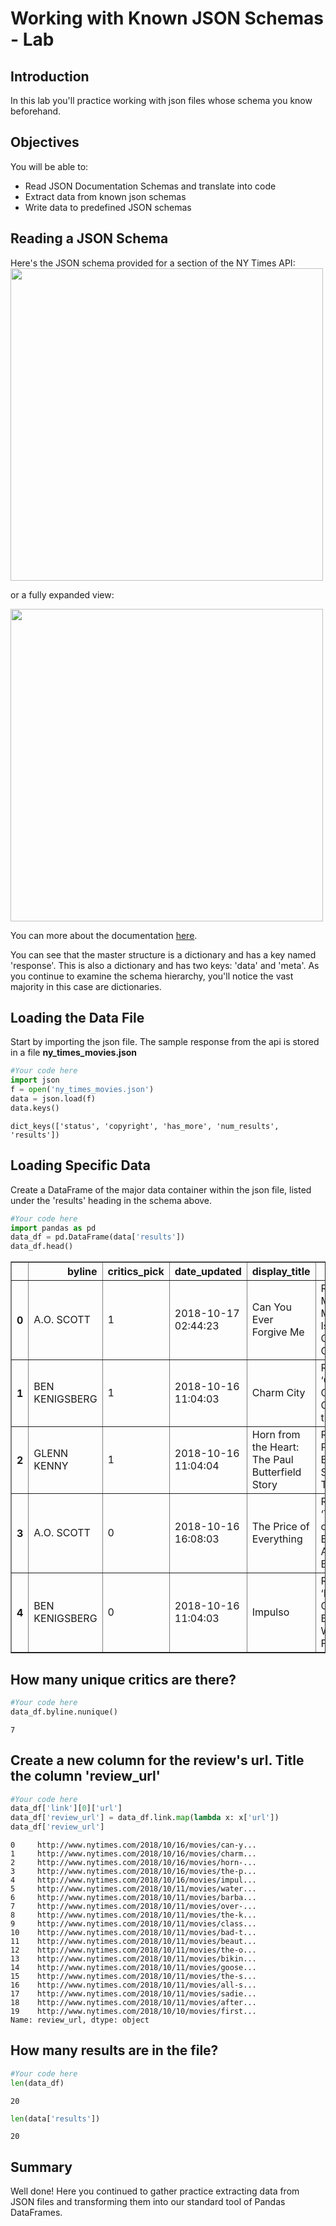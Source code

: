
# Working with Known JSON Schemas - Lab

## Introduction
In this lab you'll practice working with json files whose schema you know beforehand.

## Objectives
You will be able to:
* Read JSON Documentation Schemas and translate into code
* Extract data from known json schemas
* Write data to predefined JSON schemas

## Reading a JSON Schema

Here's the JSON schema provided for a section of the NY Times API:
<img src="images/nytimes_movie_schema.png" width=500>

or a fully expanded view:

<img src="images/nytimes_movie_schema_detailed.png" width=500>

You can more about the documentation [here](https://developer.nytimes.com/docs/movie-reviews-api/1/routes/reviews/%7Btype%7D.json/get).

You can see that the master structure is a dictionary and has a key named 'response'. This is also a dictionary and has two keys: 'data' and 'meta'. As you continue to examine the schema hierarchy, you'll notice the vast majority in this case are dictionaries. 

## Loading the Data File

Start by importing the json file. The sample response from the api is stored in a file **ny_times_movies.json**


```python
#Your code here
import json
f = open('ny_times_movies.json')
data = json.load(f)
data.keys()
```




    dict_keys(['status', 'copyright', 'has_more', 'num_results', 'results'])



## Loading Specific Data

Create a DataFrame of the major data container within the json file, listed under the 'results' heading in the schema above.


```python
#Your code here
import pandas as pd
data_df = pd.DataFrame(data['results'])
data_df.head()
```




<div>
<style scoped>
    .dataframe tbody tr th:only-of-type {
        vertical-align: middle;
    }

    .dataframe tbody tr th {
        vertical-align: top;
    }

    .dataframe thead th {
        text-align: right;
    }
</style>
<table border="1" class="dataframe">
  <thead>
    <tr style="text-align: right;">
      <th></th>
      <th>byline</th>
      <th>critics_pick</th>
      <th>date_updated</th>
      <th>display_title</th>
      <th>headline</th>
      <th>link</th>
      <th>mpaa_rating</th>
      <th>multimedia</th>
      <th>opening_date</th>
      <th>publication_date</th>
      <th>summary_short</th>
    </tr>
  </thead>
  <tbody>
    <tr>
      <th>0</th>
      <td>A.O. SCOTT</td>
      <td>1</td>
      <td>2018-10-17 02:44:23</td>
      <td>Can You Ever Forgive Me</td>
      <td>Review: Melissa McCarthy Is Criminally Good in...</td>
      <td>{'type': 'article', 'url': 'http://www.nytimes...</td>
      <td>R</td>
      <td>{'type': 'mediumThreeByTwo210', 'src': 'https:...</td>
      <td>2018-10-19</td>
      <td>2018-10-16</td>
      <td>Marielle Heller directs a true story of litera...</td>
    </tr>
    <tr>
      <th>1</th>
      <td>BEN KENIGSBERG</td>
      <td>1</td>
      <td>2018-10-16 11:04:03</td>
      <td>Charm City</td>
      <td>Review: ‘Charm City’ Vividly Captures the Stre...</td>
      <td>{'type': 'article', 'url': 'http://www.nytimes...</td>
      <td></td>
      <td>{'type': 'mediumThreeByTwo210', 'src': 'https:...</td>
      <td>2018-04-22</td>
      <td>2018-10-16</td>
      <td>Marilyn Ness’s documentary is dedicated to the...</td>
    </tr>
    <tr>
      <th>2</th>
      <td>GLENN KENNY</td>
      <td>1</td>
      <td>2018-10-16 11:04:04</td>
      <td>Horn from the Heart: The Paul Butterfield Story</td>
      <td>Review: Paul Butterfield’s Story Is Told in ‘H...</td>
      <td>{'type': 'article', 'url': 'http://www.nytimes...</td>
      <td></td>
      <td>{'type': 'mediumThreeByTwo210', 'src': 'https:...</td>
      <td>2018-10-19</td>
      <td>2018-10-16</td>
      <td>A documentary explores the life of the blues m...</td>
    </tr>
    <tr>
      <th>3</th>
      <td>A.O. SCOTT</td>
      <td>0</td>
      <td>2018-10-16 16:08:03</td>
      <td>The Price of Everything</td>
      <td>Review: ‘The Price of Everything’ Asks $56 Bil...</td>
      <td>{'type': 'article', 'url': 'http://www.nytimes...</td>
      <td></td>
      <td>{'type': 'mediumThreeByTwo210', 'src': 'https:...</td>
      <td>2018-10-19</td>
      <td>2018-10-16</td>
      <td>This documentary examines the global art marke...</td>
    </tr>
    <tr>
      <th>4</th>
      <td>BEN KENIGSBERG</td>
      <td>0</td>
      <td>2018-10-16 11:04:03</td>
      <td>Impulso</td>
      <td>Review: ‘Impulso’ Goes Backstage With a Flamen...</td>
      <td>{'type': 'article', 'url': 'http://www.nytimes...</td>
      <td></td>
      <td>{'type': 'mediumThreeByTwo210', 'src': 'https:...</td>
      <td>None</td>
      <td>2018-10-16</td>
      <td>This documentary follows Rocío Molina, a cutti...</td>
    </tr>
  </tbody>
</table>
</div>



## How many unique critics are there?


```python
#Your code here
data_df.byline.nunique()
```




    7



## Create a new column for the review's url. Title the column 'review_url'


```python
#Your code here
data_df['link'][0]['url']
data_df['review_url'] = data_df.link.map(lambda x: x['url'])
data_df['review_url']
```




    0     http://www.nytimes.com/2018/10/16/movies/can-y...
    1     http://www.nytimes.com/2018/10/16/movies/charm...
    2     http://www.nytimes.com/2018/10/16/movies/horn-...
    3     http://www.nytimes.com/2018/10/16/movies/the-p...
    4     http://www.nytimes.com/2018/10/16/movies/impul...
    5     http://www.nytimes.com/2018/10/11/movies/water...
    6     http://www.nytimes.com/2018/10/11/movies/barba...
    7     http://www.nytimes.com/2018/10/11/movies/over-...
    8     http://www.nytimes.com/2018/10/11/movies/the-k...
    9     http://www.nytimes.com/2018/10/11/movies/class...
    10    http://www.nytimes.com/2018/10/11/movies/bad-t...
    11    http://www.nytimes.com/2018/10/11/movies/beaut...
    12    http://www.nytimes.com/2018/10/11/movies/the-o...
    13    http://www.nytimes.com/2018/10/11/movies/bikin...
    14    http://www.nytimes.com/2018/10/11/movies/goose...
    15    http://www.nytimes.com/2018/10/11/movies/the-s...
    16    http://www.nytimes.com/2018/10/11/movies/all-s...
    17    http://www.nytimes.com/2018/10/11/movies/sadie...
    18    http://www.nytimes.com/2018/10/11/movies/after...
    19    http://www.nytimes.com/2018/10/10/movies/first...
    Name: review_url, dtype: object



## How many results are in the file?


```python
#Your code here
len(data_df)
```




    20




```python
len(data['results'])
```




    20



## Summary
Well done! Here you continued to gather practice extracting data from JSON files and transforming them into our standard tool of Pandas DataFrames.
